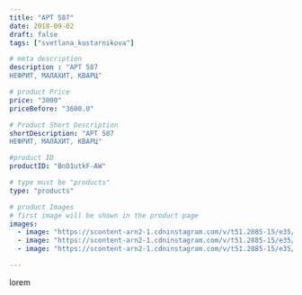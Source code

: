 ```yaml
---
title: "АРТ 587"
date: 2018-09-02
draft: false
tags: ["svetlana_kustarnikova"]

# meta description
description : "АРТ 587
НЕФРИТ, МАЛАХИТ, КВАРЦ"

# product Price
price: "3000"
priceBefore: "3600.0"

# Product Short Description
shortDescription: "АРТ 587
НЕФРИТ, МАЛАХИТ, КВАРЦ"

#product ID
productID: "BnO1utkF-AW"

# type must be "products"
type: "products"

# product Images
# first image will be shown in the product page
images:
  - image: "https://scontent-arn2-1.cdninstagram.com/v/t51.2885-15/e35/37520497_2045945645622858_8406037797625921536_n.jpg?se=7&tp=1&_nc_ht=scontent-arn2-1.cdninstagram.com&_nc_cat=106&_nc_ohc=nWP7Dbj9bsAAX-n3taK&ccb=7-4&oh=ab4a50c1907860cf07a6987631a67600&oe=60836C90&ig_cache_key=MTg1OTY1OTcxMjAxOTE5ODcxNg%3D%3D.2-ccb7-4"
  - image: "https://scontent-arn2-1.cdninstagram.com/v/t51.2885-15/e35/40212689_2007777929332257_3012179505214128128_n.jpg?se=7&tp=1&_nc_ht=scontent-arn2-1.cdninstagram.com&_nc_cat=109&_nc_ohc=YFb_3ik4_6IAX-E-DtQ&ccb=7-4&oh=3967b614379c015bd6a562cdc233c8c8&oe=608276F2&ig_cache_key=MTg1OTY1OTczMzE2NjczMzQ5NQ%3D%3D.2-ccb7-4"
  - image: "https://scontent-arn2-1.cdninstagram.com/v/t51.2885-15/e35/40496141_467766793726019_1348504771849355264_n.jpg?tp=1&_nc_ht=scontent-arn2-1.cdninstagram.com&_nc_cat=111&_nc_ohc=bHt2pHenkDMAX9B4mav&ccb=7-4&oh=6e88960d1b6f4b8868a756578204af14&oe=6082B68F&ig_cache_key=MTg1OTY1OTc0NzI1MTI4NTk5MA%3D%3D.2-ccb7-4"

---
```

lorem
